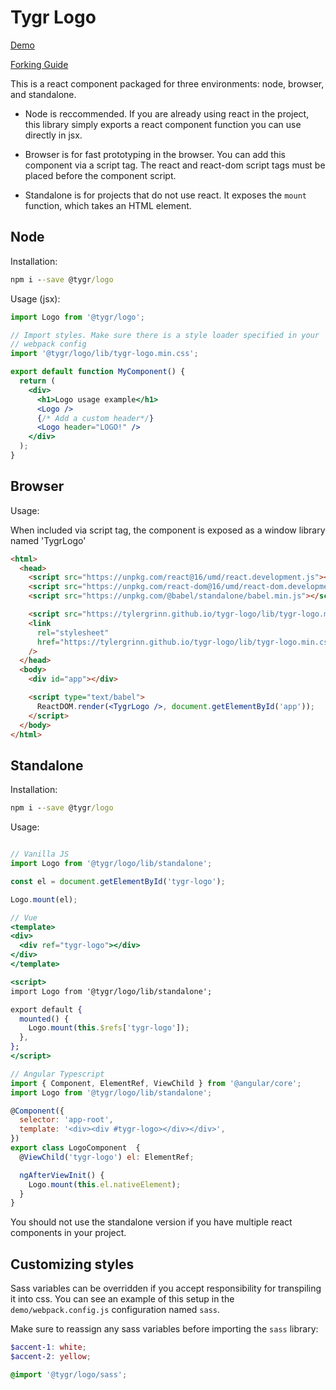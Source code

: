 # Tygr Logo

[Demo](https://tylergrinn.github.io/tygr-logo)

[Forking Guide](https://github.com/tylergrinn/tygr-logo/blob/main/docs/forking.md)

This is a react component packaged for three environments: node, browser, and standalone.

- Node is reccommended. If you are already using react in the project, this library simply exports a react component function you can use directly in jsx.

- Browser is for fast prototyping in the browser. You can add this component via a script tag. The react and react-dom script tags must be placed before the component script.

- Standalone is for projects that do not use react. It exposes the `mount` function, which takes an HTML element.

## Node

Installation:

```cmd
npm i --save @tygr/logo
```

Usage (jsx):

```jsx
import Logo from '@tygr/logo';

// Import styles. Make sure there is a style loader specified in your
// webpack config
import '@tygr/logo/lib/tygr-logo.min.css';

export default function MyComponent() {
  return (
    <div>
      <h1>Logo usage example</h1>
      <Logo />
      {/* Add a custom header*/}
      <Logo header="LOGO!" />
    </div>
  );
}
```

## Browser

Usage:

When included via script tag, the component is exposed as a window library named 'TygrLogo'

```html
<html>
  <head>
    <script src="https://unpkg.com/react@16/umd/react.development.js"></script>
    <script src="https://unpkg.com/react-dom@16/umd/react-dom.development.js"></script>
    <script src="https://unpkg.com/@babel/standalone/babel.min.js"></script>

    <script src="https://tylergrinn.github.io/tygr-logo/lib/tygr-logo.min.js"></script>
    <link
      rel="stylesheet"
      href="https://tylergrinn.github.io/tygr-logo/lib/tygr-logo.min.css"
    />
  </head>
  <body>
    <div id="app"></div>

    <script type="text/babel">
      ReactDOM.render(<TygrLogo />, document.getElementById('app'));
    </script>
  </body>
</html>
```

## Standalone

Installation:

```cmd
npm i --save @tygr/logo
```

Usage:

```jsx

// Vanilla JS
import Logo from '@tygr/logo/lib/standalone';

const el = document.getElementById('tygr-logo');

Logo.mount(el);

// Vue
<template>
<div>
  <div ref="tygr-logo"></div>
</div>
</template>

<script>
import Logo from '@tygr/logo/lib/standalone';

export default {
  mounted() {
    Logo.mount(this.$refs['tygr-logo']);
  },
};
</script>

// Angular Typescript
import { Component, ElementRef, ViewChild } from '@angular/core';
import Logo from '@tygr/logo/lib/standalone';

@Component({
  selector: 'app-root',
  template: '<div><div #tygr-logo></div></div>',
})
export class LogoComponent  {
  @ViewChild('tygr-logo') el: ElementRef;

  ngAfterViewInit() {
    Logo.mount(this.el.nativeElement);
  }
}
```

You should not use the standalone version if you have multiple react components in your project.

## Customizing styles

Sass variables can be overridden if you accept responsibility for transpiling it into css. You can see an example of this setup in the `demo/webpack.config.js` configuration named `sass`.

Make sure to reassign any sass variables before importing the `sass` library:

```scss
$accent-1: white;
$accent-2: yellow;

@import '@tygr/logo/sass';
```
